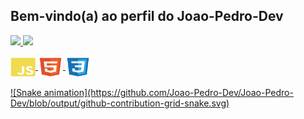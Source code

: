 ## Bem-vindo(a) ao perfil do Joao-Pedro-Dev


 <div>
   <a href="https://github.com/Joao-Pedro-Dev">
   <img height="180em" src="https://github-readme-stats.vercel.app/api?username=Joao-Pedro-Dev&show_icons=true&theme=tokyonight&include_all_commits=true&count_private=true"/>
   <img height="180em" src="https://github-readme-stats.vercel.app/api/top-langs/?username=Joao-Pedro-Dev&layout=compact&langs_count=6&theme=tokyonight"/>

</div>
<div style="display: inline_block"><br>
  <img align="center" alt="Js" height="30" width="40" src="https://raw.githubusercontent.com/devicons/devicon/master/icons/javascript/javascript-plain.svg">
  <img align="center" alt="HTML" height="30" width="40" src="https://raw.githubusercontent.com/devicons/devicon/master/icons/html5/html5-original.svg">
  <img align="center" alt="CSS" height="30" width="40" src="https://raw.githubusercontent.com/devicons/devicon/master/icons/css3/css3-original.svg">
</div>
 <br>
 
 
 <div>
  ![Snake animation](https://github.com/Joao-Pedro-Dev/Joao-Pedro-Dev/blob/output/github-contribution-grid-snake.svg)
</div>
